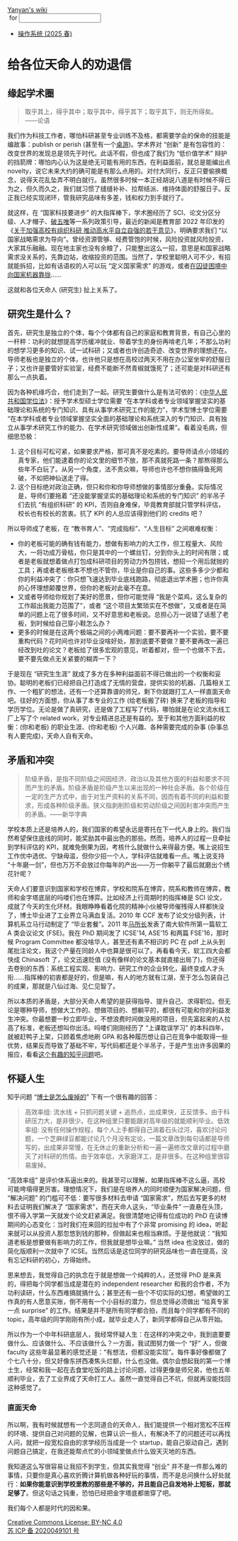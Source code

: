 <!DOCTYPE html><html><head><meta charSet="utf-8"/><meta name="viewport" content="width=device-width"/><title>Yanyan&#x27;s Wiki</title><link rel="stylesheet" href="https://cdn.jsdelivr.net/npm/katex@0.16.9/dist/katex.min.css"/><link rel="stylesheet" href="https://cdnjs.cloudflare.com/ajax/libs/highlight.js/11.6.0/styles/default.min.css"/><meta name="next-head-count" content="5"/><link rel="preload" href="_next/static/css/e993edd6a18ef4f0.css" as="style"/><link rel="stylesheet" href="_next/static/css/e993edd6a18ef4f0.css" data-n-g=""/><noscript data-n-css=""></noscript><script defer="" nomodule="" src="_next/static/chunks/polyfills-c67a75d1b6f99dc8.js"></script><script src="_next/static/chunks/webpack-f73d82589f972e7d.js" defer=""></script><script src="_next/static/chunks/framework-66d32731bdd20e83.js" defer=""></script><script src="_next/static/chunks/main-3929bf55b0f13a18.js" defer=""></script><script src="_next/static/chunks/pages/_app-00b06920b385caf1.js" defer=""></script><script src="_next/static/chunks/pages/[[...index]]-877ec949b69be209.js" defer=""></script><script src="_next/static/a2FwJzUPGFGc0QcwaUr13/_buildManifest.js" defer=""></script><script src="_next/static/a2FwJzUPGFGc0QcwaUr13/_ssgManifest.js" defer=""></script></head><body><div id="__next"><div class="bg-slate-300/10"><div class="sticky top-0 z-40 w-full backdrop-blur flex-none border-b border-slate-900/10 bg-white/75 supports-backdrop-blur:bg-white/60"><div class="max-w-8xl mx-auto"><div class="py-4 border-b border-slate-900/10 lg:px-8 lg:border-0 dark:border-slate-300/10 mx-4 lg:mx-0"><div class="relative flex items-center"><a href="index.html">Yanyan&#x27;s wiki</a><form class="text-xs text-slate-500"> for <input type="text" name="token" class="font-mono text-xs w-16" maxLength="8"/></form><div class="relative hidden lg:flex items-center ml-4 pl-4 border-l"><nav class="text-sm leading-6 font-semibold text-slate-700 dark:text-slate-200"><ul class="flex space-x-8"><li><a class="hover:text-sky-500 dark:hover:text-sky-400" href="OS/2025/index.html">操作系统 (2025 春)</a></li></ul></nav></div></div></div></div></div><div class="container mx-auto max-w-5xl flex flex-col min-h-screen px-4"><div class="wiki bg-neutral-200/10"><h1>给各位天命人的劝退信</h1>
<h2>缘起学术圈</h2>
<blockquote>
<p>取乎其上，得乎其中；取乎其中，得乎其下；取乎其下，则无所得矣。 ——论语</p>
</blockquote>
<p>我们作为科技工作者，哪怕科研甚至专业训练不及格，都需要学会的保命的技能是编故事：publish or perish (甚至有一个<a href="https://get.thepublishorperishgame.com/">桌游</a>)。学术界对 “创新” 是有包容性的：改变世界的发现总是领先于时代。此话不假，但也成了我们为 “低价值学术” 辩护的挡箭牌：哪怕内心认为这是绝无可能有用的东西，在利益面前，就总是能编出点 novelty，说它未来大约的确可能是有那么点用的。对付大同行，反正只要偷换概念，说得天花乱坠弄不明白就行。虽然很多时候一本正经胡说八道是有时候不得已为之，但久而久之，我们就习惯了缝缝补补、拉帮结派、维持体面的舒服日子。反正我已经实现闭环，管我研究品味有多差，钱和权力到手就行了。</p>
<p>就这样，在 “国家科技要进步” 的大指挥棒下，学术圈经历了 SCI、论文分区分级、人才帽子、<a href="https://www.gov.cn/zhengce/2020-10/13/content_5551032.htm">破五唯</a>等一系列政策引导，最近的新闻是教育部 2022 年印发的《<a href="https://www.moe.gov.cn/jyb_xwfb/gzdt_gzdt/s5987/202208/t20220829_656091.html">关于加强高校有组织科研 推动高水平自立自强的若干意见</a>》，明确要求我们 “以国家战略需求为导向”。曾经资源管够、经费管饱的时候，风险投资就风险投资，大家其乐融融。现在地主家也没有余粮了，只能整出这么一招，意思是和国家战略需求没关系的，先靠边站，收缩投资的范围。当然了，学校里聪明人可不少，有招就能拆招，比如有话语权的人可以玩 “定义国家需求” 的游戏，或者<a href="https://www.zhihu.com/question/660712361/answer/3556929091">在囚徒困境中向国家机器靠拢</a>……</p>
<p>这就和各位天命人 (研究生) 扯上关系了。</p>
<h2>研究生是什么？</h2>
<p>首先，研究生是独立的个体，每个个体都有自己的家庭和教育背景，有自己心里的一杆秤：功利的就想提高学历缓冲就业、带着学生的身份再啃老几年；不那么功利的想学习更多的知识、试一试科研；又或者也许创造奇迹、改变世界的理想还在。导师老板也是独立的个体，也许他只是想在高校过两天不用在办公室坐牢的舒服日子；又也许是要管好实验室，经费不能断不然青椒就饿死了；还可能是对科研还有那么一点执着。</p>
<p>因为各种机缘巧合，他们走到了一起。研究生要做什么是有法可依的：《<a href="https://www.gov.cn/yaowen/liebiao/202404/content_6947841.htm">中华人民共和国学位法</a>》：授予学术型硕士学位需要 “在本学科或者专业领域掌握坚实的基础理论和系统的专门知识、具有从事学术研究工作的能力”，学术型博士学位需要 “在本学科或者专业领域掌握坚实全面的基础理论和系统深入的专门知识、具有独立从事学术研究工作的能力、在学术研究领域做出创新性成果”。看着没毛病，但细思恐极：</p>
<ol>
<li>这个目标可松可紧，如果要求严格，那可真不是吃素的。要导师请点小领域的真专家，他们能逮着你的论文里的细节不放，那不真就死路一条？那熬得那么些年不白玩了。从另一个角度，法不责众嘛，导师也许也不想你搞得鱼死网破，不如把神仙送走了得。</li>
<li>这个目标绝对政治正确，但只和你和你导师想做的事情部分重叠。实际情况是，导师们要拖着 “还没能掌握坚实的基础理论和系统的专门知识” 的半吊子们去抗 “有组织科研” 的 KPI，否则自身难保，毕竟教育部就只管学科评估，校长也有校长的苦衷。抗了 KPI 的人总应该得到他们的 credits 吧？</li>
</ol>
<p>所以导师成了老板，在 “教书育人”、“完成指标”、“人生目标” 之间艰难权衡：</p>
<ul>
<li>你的老板可能的确有钱有能力，想做有影响力的大工作，但工程量大、风险大，一将功成万骨枯，你只是其中的一个螺丝钉，分到你头上的时间有限；或者是老板就想着做点打包成科研项目的劳动力外包捞钱，想招一个用后就抛的工具；再或者老板根本不想也不管你，毕业是你自己的事。这些多多少少都和你的利益冲突了：你只想飞速达到毕业底线跑路，彻底退出学术圈；也许你真的心怀理想颠覆世界，但你的老板对此毫不在意。</li>
<li>又或者导师给你规划了美好的愿景，但你可能觉得 “我是个菜鸡，这么复杂的工作超出我能力范围了”，或者 “这个项目太繁琐实在不想做”，又或者是在简单的问题上花了很多时间，又不好意思和老板说。总担心万一说错了话惹了老板，到时候给自己穿小鞋怎么办？</li>
<li>更多的时候是在这两个极端之间的小两难问题：要不要再补一个实验，要不要重构代码？花时间也许对毕业没啥好处，那到底要不要做？要不要再改一遍已经改到吐的论文？老板给了很多宏观的意见，听着都对，但一个也做不下去，要不要先做点无关紧要的糊弄一下？</li>
</ul>
<p>于是现在 “研究生生涯” 就成了多方在多种利益面前不得已做出的一个权衡和妥协。聪明的老板们已经把自己打造成了无情的营盘，提供实验的机器、几篇相关工作、一个粗犷的想法，还有一个还算靠谱的师兄，剩下你就跟打工人一样直面天命吧。往好的方面想，你从事了本专业的工作 (给老板搬了砖) 换来了老板的指导和学历学位。无论是做了真研究，还是做了工程写了代码，哪怕就是在论文流水线工厂上写了个 related work，对专业精进总还是有益的。至于和其他方面利益的权衡：(你和老板) 的职业生涯、(你和老板) 个人兴趣、各种需要完成的杂事 (杂事总有人要完成)，天命人自有天命。</p>
<h2>矛盾和冲突</h2>
<blockquote>
<p>阶级矛盾，是指不同阶级之间因经济、政治以及其他方面的利益和要求不同而产生的矛盾。阶级矛盾是阶级产生以来出现的一种社会矛盾。各个阶级在一定的生产方式中，由于对生产资料的关系不同，因而有着不同的利益和要求，形成各种阶级矛盾。狭义指剥削阶级和劳动阶级之间因利害冲突而产生的矛盾。——新华字典</p>
</blockquote>
<p>学校本质上还是培养人的，我们国家的希望永远是寄托在下一代人身上的。我们当然希望保住底线的同时，能奖励其中最出色的那些。然而，培养人的过程一旦牵扯到学科评估的 KPI，就难免倒果为因，考核什么就做什么来得最方便。嘴上说招生工作优中选优、宁缺毋滥，但你少招一个人，学科评估就难看一点。嘴上说支持 “十年磨一剑”，但也万万不会放过你每年的产出——万一你躺平了最后就磨出个绣花针呢？</p>
<p>天命人们要意识到国家和学校在博弈，学校和院系在博弈，院系和教师在博弈，教师和金字塔底层的吗喽们也在博弈。比如经济上行周期时的指挥棒是 SCI 论文，成就了今天的生化环材。我眼睁睁看着化院的精神小伙被导师催残得人样都快没了，博士毕业进了工业界立马满血复活。2010 年 CCF 发布了论文分级列表，计算机系立马行动制定了 “毕业套餐”。2011 年<a href="https://ics.nju.edu.cn/~xxm/">马所长</a>发表了南大软件所第一篇软工 A 类会议论文 (FSE)。我在 PhD 期间发了 ICSE&#x27;14, ASE&#x27;15 和两篇 FSE&#x27;16，那时候 Program Committee 都没啥华人，甚至还有素不相识的 PC 在 pdf 上从头到尾批注论文，我这个产量在同龄人中也算是很可以了。再看看今天，软工四大会都快成 Chinasoft 了，论文迅速贬值 (没有像样的论文基本就直接出局了)，你还得去卷别的东西：系统工程实现、影响力、研究工作的企业转化，最终变成人才头衔……指挥棒的初衷都是好的，但是嘛，有人的地方就有江湖，至于怎么包装自己的成果，那就是八仙过海、见仁见智了。</p>
<p>所以本质的矛盾是，大部分天命人希望的是获得指导、提升自己、求得职位。但无论是哪种导师，想做大工作的、想做项目的、想躺平的，都很有可能和你的利益发生冲突。你最想要一秒立即毕业，不想浪费时间做没用的项目，但先富起来的人拉高了标准，老板还想叫你出活。吗喽们刚刚经历了 “上课耽误学习” 的本科四年，就被赶鸭子上架，只顾着焦虑地刷 GPA 和各种履历想让自己在竞争中能取得一些优势，结果反而导致了基础不牢，写代码都还是个半吊子，于是产生出许多因果的报应，看看<a href="https://www.zhihu.com/question/665648172">这个有趣的知乎问题</a>吧。</p>
<h2>怀疑人生</h2>
<p>知乎问题 “<a href="https://www.zhihu.com/question/609920887/answer/3413670376">博士是怎么废掉的</a>” 下有一个很有趣的回答：</p>
<blockquote>
<p>高效率组: 流水线 + 只抓问题关键 + 追热点，出成果快，正反馈多。由于科研压力大，是非很少。在这种组里只要能跟对高年级的就能顺利毕业。低效率组: 没有任何操作规程，每个人上手都得自己淌着石头过河，喜欢讨论问题，一个芝麻绿豆都能讨论几个月没有定论，一篇文章改到每句话都是导师写的，出成果非常慢，在无休止的重新分析和一遍一遍修改文章的过程中磨灭了对科研的热情。由于效率低，大家磨洋工，是非很多。在这种组里很容易废掉。</p>
</blockquote>
<p>“高效率组” 是评价体系逼出来的。我甚至可以理解，如果指挥棒不这么逼，高校可能垮塌得更厉害。理想情况下，我们是在培养人的同时顺便为国家解决问题，但 “解决问题” 的门槛可不低：要写很多材料去申请 “国家需求”，然后去写更多的材料去证明我们解决了 “国家需求”，而在天命人这头，“毕业条件” 一直悬在头顶，恨不得入学第一天就发个论文赶紧满足。我很清楚地记得有位成功的 PhD 在读博期间的心态变化：当时我们在来回的拉扯中有了个非常 promising 的 idea，听起来就可以从投资人那忽悠到钱的那种，但做起来也相当麻烦。于是他就说：“我知道老板是想要做有影响力的工作，但我就是想毕业嘛。” 当然 idea 也没放过，做的简化版顺利一次就中了 ICSE。当然后话是这位同学的研究品味也一直在提高，没有忘记科研的初心，方得始终。</p>
<p>思来想去，我觉得自己的执念在于就是想做一个纯粹的人，还觉得 PhD 是来真的，得把每个同学都当成是潜在的 independent researcher 和我的合作者，不为功利读研，什么东西难搞就搞什么；甚至还有一些个不切实际的幻想，希望做的工作真的有人愿意买账，倒不用有一个小目标的潜力，但总觉得必须做出 “给真专家一点 surprise” 的工作。结果是并不是所有同学都合拍，而且每个同学都有不同的 topic，高年级的同学刚刚有所小成，就毕业走人了，新同学都得自己从零开始。</p>
<p>所以作为一个中年科研底层人，我经常怀疑人生：在这样的冲突之中，我到底要要做什么、应该做什么、不应该做什么？一方面，我试图努力做一个 “好” 人，但做 faculty 这些年最显著的感觉还是：“有想法，但都没能实现”。每件事好像都做了个七八十分，但又好像东拼西凑焦头烂额，什么也没做。偶尔会想起我的第一个博士生，经常和我一起在去食堂吃饭的路上讨论问题，过得更像是师兄弟，他也五年顺利毕业，去了工业界成了天命打工人。虽然一直觉得自己不坑，但就再没能找回这种感觉了。</p>
<h3>直面天命</h3>
<p>所以啊，我有时候就想有一个志同道合的天命人，我们能提供一个相对宽松不压榨的环境、提供自己对问题的见解，也算认识一些人，有解决不了的问题还可以再找人问，就把一段宽松自由的求学经历当成是一个 startup，能自己驱动自己，遇到问题自己搞定，在我还能帮点忙的小领域里做点什么毁天灭地的东西。</p>
<p>我知道这么写很容易让我招不到学生，但其实我觉得 “创业” 并不是一件那么难的事情，只要你是真心喜欢折腾计算机做各种好玩的事情，而不是总问换什么好处就行：<strong>如果你能意识到学校里教的那些是不够的，并且能自己自发地补上短板，那就足够了</strong>。但这句话之钝重，恐怕已经把金字塔底都凿穿了吧。</p>
<p>我们每个人都是时代的因和果。</p></div></div><div class="bg-neutral-100 text-center text-neutral-600 dark:bg-neutral-600 dark:text-neutral-200 lg:text-left"><div class="bg-neutral-200 p-6 text-center dark:bg-neutral-700"><a rel="license" href="http://creativecommons.org/licenses/by-nc/4.0/">Creative Commons License: BY-NC 4.0</a><br/><a href="https://beian.miit.gov.cn/">苏 ICP 备 2020049101 号</a></div></div></div></div><script id="__NEXT_DATA__" type="application/json">{"props":{"pageProps":{"source":{"compiledSource":"/*@jsxRuntime automatic @jsxImportSource react*/\nconst {Fragment: _Fragment, jsx: _jsx, jsxs: _jsxs} = arguments[0];\nconst {useMDXComponents: _provideComponents} = arguments[0];\nfunction _createMdxContent(props) {\n  const _components = Object.assign({\n    h1: \"h1\",\n    h2: \"h2\",\n    blockquote: \"blockquote\",\n    p: \"p\",\n    a: \"a\",\n    ol: \"ol\",\n    li: \"li\",\n    ul: \"ul\",\n    h3: \"h3\",\n    strong: \"strong\"\n  }, _provideComponents(), props.components);\n  return _jsxs(_Fragment, {\n    children: [_jsx(_components.h1, {\n      children: \"给各位天命人的劝退信\"\n    }), \"\\n\", _jsx(_components.h2, {\n      children: \"缘起学术圈\"\n    }), \"\\n\", _jsxs(_components.blockquote, {\n      children: [\"\\n\", _jsx(_components.p, {\n        children: \"取乎其上，得乎其中；取乎其中，得乎其下；取乎其下，则无所得矣。 ——论语\"\n      }), \"\\n\"]\n    }), \"\\n\", _jsxs(_components.p, {\n      children: [\"我们作为科技工作者，哪怕科研甚至专业训练不及格，都需要学会的保命的技能是编故事：publish or perish (甚至有一个\", _jsx(_components.a, {\n        href: \"https://get.thepublishorperishgame.com/\",\n        children: \"桌游\"\n      }), \")。学术界对 “创新” 是有包容性的：改变世界的发现总是领先于时代。此话不假，但也成了我们为 “低价值学术” 辩护的挡箭牌：哪怕内心认为这是绝无可能有用的东西，在利益面前，就总是能编出点 novelty，说它未来大约的确可能是有那么点用的。对付大同行，反正只要偷换概念，说得天花乱坠弄不明白就行。虽然很多时候一本正经胡说八道是有时候不得已为之，但久而久之，我们就习惯了缝缝补补、拉帮结派、维持体面的舒服日子。反正我已经实现闭环，管我研究品味有多差，钱和权力到手就行了。\"]\n    }), \"\\n\", _jsxs(_components.p, {\n      children: [\"就这样，在 “国家科技要进步” 的大指挥棒下，学术圈经历了 SCI、论文分区分级、人才帽子、\", _jsx(_components.a, {\n        href: \"https://www.gov.cn/zhengce/2020-10/13/content_5551032.htm\",\n        children: \"破五唯\"\n      }), \"等一系列政策引导，最近的新闻是教育部 2022 年印发的《\", _jsx(_components.a, {\n        href: \"https://www.moe.gov.cn/jyb_xwfb/gzdt_gzdt/s5987/202208/t20220829_656091.html\",\n        children: \"关于加强高校有组织科研 推动高水平自立自强的若干意见\"\n      }), \"》，明确要求我们 “以国家战略需求为导向”。曾经资源管够、经费管饱的时候，风险投资就风险投资，大家其乐融融。现在地主家也没有余粮了，只能整出这么一招，意思是和国家战略需求没关系的，先靠边站，收缩投资的范围。当然了，学校里聪明人可不少，有招就能拆招，比如有话语权的人可以玩 “定义国家需求” 的游戏，或者\", _jsx(_components.a, {\n        href: \"https://www.zhihu.com/question/660712361/answer/3556929091\",\n        children: \"在囚徒困境中向国家机器靠拢\"\n      }), \"……\"]\n    }), \"\\n\", _jsx(_components.p, {\n      children: \"这就和各位天命人 (研究生) 扯上关系了。\"\n    }), \"\\n\", _jsx(_components.h2, {\n      children: \"研究生是什么？\"\n    }), \"\\n\", _jsx(_components.p, {\n      children: \"首先，研究生是独立的个体，每个个体都有自己的家庭和教育背景，有自己心里的一杆秤：功利的就想提高学历缓冲就业、带着学生的身份再啃老几年；不那么功利的想学习更多的知识、试一试科研；又或者也许创造奇迹、改变世界的理想还在。导师老板也是独立的个体，也许他只是想在高校过两天不用在办公室坐牢的舒服日子；又也许是要管好实验室，经费不能断不然青椒就饿死了；还可能是对科研还有那么一点执着。\"\n    }), \"\\n\", _jsxs(_components.p, {\n      children: [\"因为各种机缘巧合，他们走到了一起。研究生要做什么是有法可依的：《\", _jsx(_components.a, {\n        href: \"https://www.gov.cn/yaowen/liebiao/202404/content_6947841.htm\",\n        children: \"中华人民共和国学位法\"\n      }), \"》：授予学术型硕士学位需要 “在本学科或者专业领域掌握坚实的基础理论和系统的专门知识、具有从事学术研究工作的能力”，学术型博士学位需要 “在本学科或者专业领域掌握坚实全面的基础理论和系统深入的专门知识、具有独立从事学术研究工作的能力、在学术研究领域做出创新性成果”。看着没毛病，但细思恐极：\"]\n    }), \"\\n\", _jsxs(_components.ol, {\n      children: [\"\\n\", _jsx(_components.li, {\n        children: \"这个目标可松可紧，如果要求严格，那可真不是吃素的。要导师请点小领域的真专家，他们能逮着你的论文里的细节不放，那不真就死路一条？那熬得那么些年不白玩了。从另一个角度，法不责众嘛，导师也许也不想你搞得鱼死网破，不如把神仙送走了得。\"\n      }), \"\\n\", _jsx(_components.li, {\n        children: \"这个目标绝对政治正确，但只和你和你导师想做的事情部分重叠。实际情况是，导师们要拖着 “还没能掌握坚实的基础理论和系统的专门知识” 的半吊子们去抗 “有组织科研” 的 KPI，否则自身难保，毕竟教育部就只管学科评估，校长也有校长的苦衷。抗了 KPI 的人总应该得到他们的 credits 吧？\"\n      }), \"\\n\"]\n    }), \"\\n\", _jsx(_components.p, {\n      children: \"所以导师成了老板，在 “教书育人”、“完成指标”、“人生目标” 之间艰难权衡：\"\n    }), \"\\n\", _jsxs(_components.ul, {\n      children: [\"\\n\", _jsx(_components.li, {\n        children: \"你的老板可能的确有钱有能力，想做有影响力的大工作，但工程量大、风险大，一将功成万骨枯，你只是其中的一个螺丝钉，分到你头上的时间有限；或者是老板就想着做点打包成科研项目的劳动力外包捞钱，想招一个用后就抛的工具；再或者老板根本不想也不管你，毕业是你自己的事。这些多多少少都和你的利益冲突了：你只想飞速达到毕业底线跑路，彻底退出学术圈；也许你真的心怀理想颠覆世界，但你的老板对此毫不在意。\"\n      }), \"\\n\", _jsx(_components.li, {\n        children: \"又或者导师给你规划了美好的愿景，但你可能觉得 “我是个菜鸡，这么复杂的工作超出我能力范围了”，或者 “这个项目太繁琐实在不想做”，又或者是在简单的问题上花了很多时间，又不好意思和老板说。总担心万一说错了话惹了老板，到时候给自己穿小鞋怎么办？\"\n      }), \"\\n\", _jsx(_components.li, {\n        children: \"更多的时候是在这两个极端之间的小两难问题：要不要再补一个实验，要不要重构代码？花时间也许对毕业没啥好处，那到底要不要做？要不要再改一遍已经改到吐的论文？老板给了很多宏观的意见，听着都对，但一个也做不下去，要不要先做点无关紧要的糊弄一下？\"\n      }), \"\\n\"]\n    }), \"\\n\", _jsx(_components.p, {\n      children: \"于是现在 “研究生生涯” 就成了多方在多种利益面前不得已做出的一个权衡和妥协。聪明的老板们已经把自己打造成了无情的营盘，提供实验的机器、几篇相关工作、一个粗犷的想法，还有一个还算靠谱的师兄，剩下你就跟打工人一样直面天命吧。往好的方面想，你从事了本专业的工作 (给老板搬了砖) 换来了老板的指导和学历学位。无论是做了真研究，还是做了工程写了代码，哪怕就是在论文流水线工厂上写了个 related work，对专业精进总还是有益的。至于和其他方面利益的权衡：(你和老板) 的职业生涯、(你和老板) 个人兴趣、各种需要完成的杂事 (杂事总有人要完成)，天命人自有天命。\"\n    }), \"\\n\", _jsx(_components.h2, {\n      children: \"矛盾和冲突\"\n    }), \"\\n\", _jsxs(_components.blockquote, {\n      children: [\"\\n\", _jsx(_components.p, {\n        children: \"阶级矛盾，是指不同阶级之间因经济、政治以及其他方面的利益和要求不同而产生的矛盾。阶级矛盾是阶级产生以来出现的一种社会矛盾。各个阶级在一定的生产方式中，由于对生产资料的关系不同，因而有着不同的利益和要求，形成各种阶级矛盾。狭义指剥削阶级和劳动阶级之间因利害冲突而产生的矛盾。——新华字典\"\n      }), \"\\n\"]\n    }), \"\\n\", _jsx(_components.p, {\n      children: \"学校本质上还是培养人的，我们国家的希望永远是寄托在下一代人身上的。我们当然希望保住底线的同时，能奖励其中最出色的那些。然而，培养人的过程一旦牵扯到学科评估的 KPI，就难免倒果为因，考核什么就做什么来得最方便。嘴上说招生工作优中选优、宁缺毋滥，但你少招一个人，学科评估就难看一点。嘴上说支持 “十年磨一剑”，但也万万不会放过你每年的产出——万一你躺平了最后就磨出个绣花针呢？\"\n    }), \"\\n\", _jsxs(_components.p, {\n      children: [\"天命人们要意识到国家和学校在博弈，学校和院系在博弈，院系和教师在博弈，教师和金字塔底层的吗喽们也在博弈。比如经济上行周期时的指挥棒是 SCI 论文，成就了今天的生化环材。我眼睁睁看着化院的精神小伙被导师催残得人样都快没了，博士毕业进了工业界立马满血复活。2010 年 CCF 发布了论文分级列表，计算机系立马行动制定了 “毕业套餐”。2011 年\", _jsx(_components.a, {\n        href: \"https://ics.nju.edu.cn/~xxm/\",\n        children: \"马所长\"\n      }), \"发表了南大软件所第一篇软工 A 类会议论文 (FSE)。我在 PhD 期间发了 ICSE'14, ASE'15 和两篇 FSE'16，那时候 Program Committee 都没啥华人，甚至还有素不相识的 PC 在 pdf 上从头到尾批注论文，我这个产量在同龄人中也算是很可以了。再看看今天，软工四大会都快成 Chinasoft 了，论文迅速贬值 (没有像样的论文基本就直接出局了)，你还得去卷别的东西：系统工程实现、影响力、研究工作的企业转化，最终变成人才头衔……指挥棒的初衷都是好的，但是嘛，有人的地方就有江湖，至于怎么包装自己的成果，那就是八仙过海、见仁见智了。\"]\n    }), \"\\n\", _jsxs(_components.p, {\n      children: [\"所以本质的矛盾是，大部分天命人希望的是获得指导、提升自己、求得职位。但无论是哪种导师，想做大工作的、想做项目的、想躺平的，都很有可能和你的利益发生冲突。你最想要一秒立即毕业，不想浪费时间做没用的项目，但先富起来的人拉高了标准，老板还想叫你出活。吗喽们刚刚经历了 “上课耽误学习” 的本科四年，就被赶鸭子上架，只顾着焦虑地刷 GPA 和各种履历想让自己在竞争中能取得一些优势，结果反而导致了基础不牢，写代码都还是个半吊子，于是产生出许多因果的报应，看看\", _jsx(_components.a, {\n        href: \"https://www.zhihu.com/question/665648172\",\n        children: \"这个有趣的知乎问题\"\n      }), \"吧。\"]\n    }), \"\\n\", _jsx(_components.h2, {\n      children: \"怀疑人生\"\n    }), \"\\n\", _jsxs(_components.p, {\n      children: [\"知乎问题 “\", _jsx(_components.a, {\n        href: \"https://www.zhihu.com/question/609920887/answer/3413670376\",\n        children: \"博士是怎么废掉的\"\n      }), \"” 下有一个很有趣的回答：\"]\n    }), \"\\n\", _jsxs(_components.blockquote, {\n      children: [\"\\n\", _jsx(_components.p, {\n        children: \"高效率组: 流水线 + 只抓问题关键 + 追热点，出成果快，正反馈多。由于科研压力大，是非很少。在这种组里只要能跟对高年级的就能顺利毕业。低效率组: 没有任何操作规程，每个人上手都得自己淌着石头过河，喜欢讨论问题，一个芝麻绿豆都能讨论几个月没有定论，一篇文章改到每句话都是导师写的，出成果非常慢，在无休止的重新分析和一遍一遍修改文章的过程中磨灭了对科研的热情。由于效率低，大家磨洋工，是非很多。在这种组里很容易废掉。\"\n      }), \"\\n\"]\n    }), \"\\n\", _jsx(_components.p, {\n      children: \"“高效率组” 是评价体系逼出来的。我甚至可以理解，如果指挥棒不这么逼，高校可能垮塌得更厉害。理想情况下，我们是在培养人的同时顺便为国家解决问题，但 “解决问题” 的门槛可不低：要写很多材料去申请 “国家需求”，然后去写更多的材料去证明我们解决了 “国家需求”，而在天命人这头，“毕业条件” 一直悬在头顶，恨不得入学第一天就发个论文赶紧满足。我很清楚地记得有位成功的 PhD 在读博期间的心态变化：当时我们在来回的拉扯中有了个非常 promising 的 idea，听起来就可以从投资人那忽悠到钱的那种，但做起来也相当麻烦。于是他就说：“我知道老板是想要做有影响力的工作，但我就是想毕业嘛。” 当然 idea 也没放过，做的简化版顺利一次就中了 ICSE。当然后话是这位同学的研究品味也一直在提高，没有忘记科研的初心，方得始终。\"\n    }), \"\\n\", _jsx(_components.p, {\n      children: \"思来想去，我觉得自己的执念在于就是想做一个纯粹的人，还觉得 PhD 是来真的，得把每个同学都当成是潜在的 independent researcher 和我的合作者，不为功利读研，什么东西难搞就搞什么；甚至还有一些个不切实际的幻想，希望做的工作真的有人愿意买账，倒不用有一个小目标的潜力，但总觉得必须做出 “给真专家一点 surprise” 的工作。结果是并不是所有同学都合拍，而且每个同学都有不同的 topic，高年级的同学刚刚有所小成，就毕业走人了，新同学都得自己从零开始。\"\n    }), \"\\n\", _jsx(_components.p, {\n      children: \"所以作为一个中年科研底层人，我经常怀疑人生：在这样的冲突之中，我到底要要做什么、应该做什么、不应该做什么？一方面，我试图努力做一个 “好” 人，但做 faculty 这些年最显著的感觉还是：“有想法，但都没能实现”。每件事好像都做了个七八十分，但又好像东拼西凑焦头烂额，什么也没做。偶尔会想起我的第一个博士生，经常和我一起在去食堂吃饭的路上讨论问题，过得更像是师兄弟，他也五年顺利毕业，去了工业界成了天命打工人。虽然一直觉得自己不坑，但就再没能找回这种感觉了。\"\n    }), \"\\n\", _jsx(_components.h3, {\n      children: \"直面天命\"\n    }), \"\\n\", _jsx(_components.p, {\n      children: \"所以啊，我有时候就想有一个志同道合的天命人，我们能提供一个相对宽松不压榨的环境、提供自己对问题的见解，也算认识一些人，有解决不了的问题还可以再找人问，就把一段宽松自由的求学经历当成是一个 startup，能自己驱动自己，遇到问题自己搞定，在我还能帮点忙的小领域里做点什么毁天灭地的东西。\"\n    }), \"\\n\", _jsxs(_components.p, {\n      children: [\"我知道这么写很容易让我招不到学生，但其实我觉得 “创业” 并不是一件那么难的事情，只要你是真心喜欢折腾计算机做各种好玩的事情，而不是总问换什么好处就行：\", _jsx(_components.strong, {\n        children: \"如果你能意识到学校里教的那些是不够的，并且能自己自发地补上短板，那就足够了\"\n      }), \"。但这句话之钝重，恐怕已经把金字塔底都凿穿了吧。\"]\n    }), \"\\n\", _jsx(_components.p, {\n      children: \"我们每个人都是时代的因和果。\"\n    })]\n  });\n}\nfunction MDXContent(props = {}) {\n  const {wrapper: MDXLayout} = Object.assign({}, _provideComponents(), props.components);\n  return MDXLayout ? _jsx(MDXLayout, Object.assign({}, props, {\n    children: _jsx(_createMdxContent, props)\n  })) : _createMdxContent(props);\n}\nreturn {\n  default: MDXContent\n};\n","frontmatter":{},"scope":{}},"frontmatter":{}},"__N_SSG":true},"page":"/[[...index]]","query":{"index":["Letter.md"]},"buildId":"a2FwJzUPGFGc0QcwaUr13","isFallback":false,"gsp":true,"scriptLoader":[]}</script></body></html>